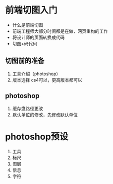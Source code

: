 # 前端切图入门

- 什么是前端切图
- 前端工程师大部分时间都是在做，网页重构的工作
- 将设计师的页面转换成代码
- 切图+码代码

## 切图前的准备

1. 工具介绍（photoshop）
1. 版本选择 cs4可以，更高版本都可以

## photoshop

1. 缓存盘路径更改
1. 默认单位的修改，先修改默认单位

# photoshop预设

1. 工具
1. 标尺
1. 图层
1. 信息
1. 字符